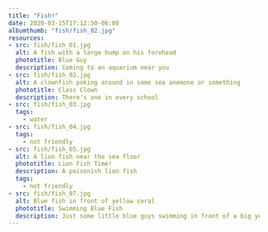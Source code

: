 ```yaml
---
title: "Fish!"
date: 2020-03-15T17:12:50-06:00
albumthumb: "fish/fish_02.jpg"
resources:
- src: fish/fish_01.jpg
  alt: A fish with a large hump on his forehead
  phototitle: Blue Guy
  description: Coming to an aquarium near you
- src: fish/fish_02.jpg
  alt: A clownfish poking around in some sea anemone or something
  phototitle: Class Clown
  description: There's one in every school
- src: fish/fish_03.jpg
  tags:
    - water
- src: fish/fish_04.jpg
  tags:
    - not friendly
- src: fish/fish_05.jpg
  alt: A lion fish near the sea floor
  phototitle: Lion Fish Time!
  description: A poisonish lion fish
  tags:
    - not friendly
- src: fish/fish_07.jpg
  alt: Blue fish in front of yellow coral
  phototitle: Swimming Blue Fish
  description: Just some little blue guys swimming in front of a big yellow guy
---
```

